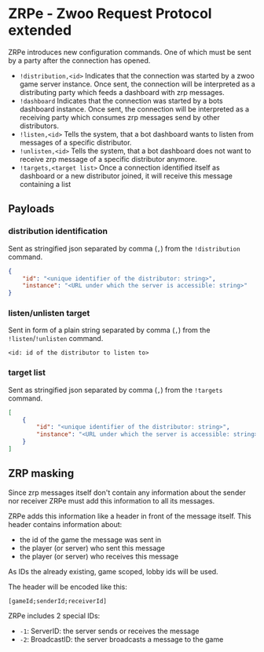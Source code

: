 # ZRPe - Zwoo Request Protocol extended

ZRPe introduces new configuration commands. One of which must be sent by a party after the connection has opened.

- `!distribution,<id>` Indicates that the connection was started by a zwoo game server instance. Once sent, the connection will be interpreted as a distributing party which feeds a dashboard with zrp messages.
- `!dashboard` Indicates that the connection was started by a bots dashboard instance. Once sent, the connection will be interpreted as a receiving party which consumes zrp messages send by other distributors.
- `!listen,<id>` Tells the system, that a bot dashboard wants to listen from messages of a specific distributor.
- `!unlisten,<id>` Tells the system, that a bot dashboard does not want to receive zrp message of a specific distributor anymore.
- `!targets,<target list>` Once a connection identified itself as dashboard or a new distributor joined, it will receive this message containing a list 

## Payloads

### distribution identification

Sent as stringified json separated by comma (`,`) from the `!distribution` command.

```json
{
    "id": "<unique identifier of the distributor: string>",
    "instance": "<URL under which the server is accessible: string>" 
}
```

### listen/unlisten target

Sent in form of a plain string separated by comma (`,`) from the `!listen`/`!unlisten` command.

```
<id: id of the distributor to listen to>
```

### target list

Sent as stringified json separated by comma (`,`) from the `!targets` command.

```json
[
    {
        "id": "<unique identifier of the distributor: string>",
        "instance": "<URL under which the server is accessible: string>" 
    }
]
```

## ZRP masking

Since zrp messages itself don't contain any information about the sender nor receiver ZRPe must add this information to all its messages.

ZRPe adds this information like a header in front of the message itself. This header contains information about:

- the id of the game the message was sent in
- the player (or server) who sent this message
- the player (or server) who receives this message

As IDs the already existing, game scoped, lobby ids will be used.

The header will be encoded like this:

```
[gameId;senderId;receiverId]
```

ZRPe includes 2 special IDs:

- `-1`: ServerID: the server sends or receives the message
- `-2`: BroadcastID: the server broadcasts a message to the game